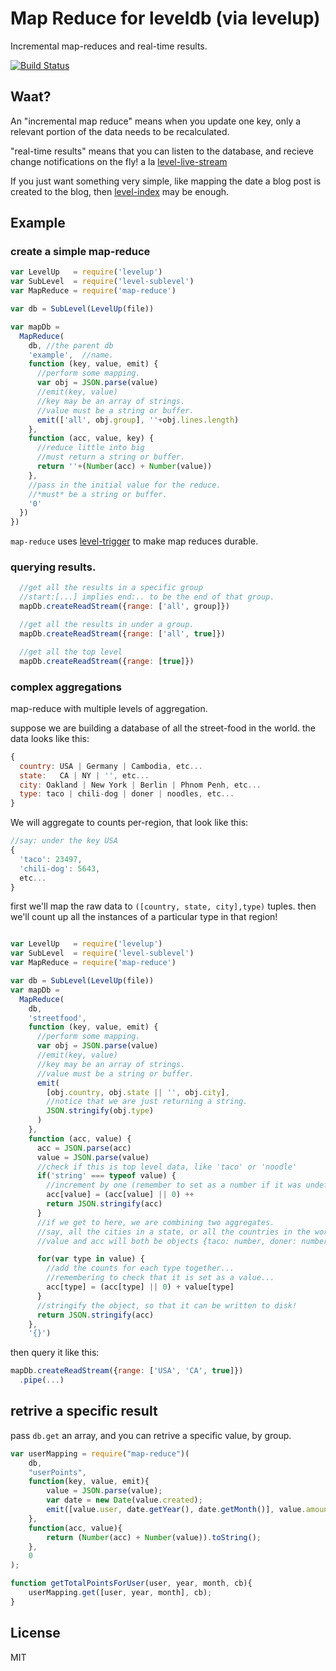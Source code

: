 # Map Reduce for leveldb (via levelup)

Incremental map-reduces and real-time results.

[![Build Status](https://travis-ci.org/dominictarr/map-reduce.png?branch=master)](https://travis-ci.org/dominictarr/map-reduce)

## Waat?

An "incremental map reduce" means when you update one key,
only a relevant portion of the data needs to be recalculated.

"real-time results" means that you can listen to the database,
and recieve change notifications on the fly! a la 
[level-live-stream](https://github.com/dominictarr/level-live-stream)

If you just want something very simple, like mapping the date a blog post
is created to the blog, then [level-index](https://github.com/dominictarr/level-index)
may be enough.

## Example

### create a simple map-reduce

``` js
var LevelUp   = require('levelup')
var SubLevel  = require('level-sublevel')
var MapReduce = require('map-reduce')

var db = SubLevel(LevelUp(file))

var mapDb = 
  MapReduce(
    db, //the parent db
    'example',  //name.
    function (key, value, emit) {
      //perform some mapping.
      var obj = JSON.parse(value)
      //emit(key, value)
      //key may be an array of strings. 
      //value must be a string or buffer.
      emit(['all', obj.group], ''+obj.lines.length)
    },
    function (acc, value, key) {
      //reduce little into big
      //must return a string or buffer.
      return ''+(Number(acc) + Number(value))
    },
    //pass in the initial value for the reduce.
    //*must* be a string or buffer.
    '0'
  })
})

```

`map-reduce` uses [level-trigger](https://github.com/dominictarr/level-trigger) to make map reduces durable.


### querying results.

``` js
  //get all the results in a specific group
  //start:[...] implies end:.. to be the end of that group.
  mapDb.createReadStream({range: ['all', group]}) 

  //get all the results in under a group.
  mapDb.createReadStream({range: ['all', true]}) 

  //get all the top level 
  mapDb.createReadStream({range: [true]})

```

<!--
by default, the stream will stay open, and continue to give you the latest results.
This may be disabled by passing `{tail:false}`. 
The stream responds correctly to `stream.pause()` and `stream.resume()`

``` js
  db.mapReduce.view(viewName, {start: ['all', true], tail: false}) 
```
-->

### complex aggregations

map-reduce with multiple levels of aggregation.

suppose we are building a database of all the street-food in the world.
the data looks like this:

``` js
{
  country: USA | Germany | Cambodia, etc...
  state:   CA | NY | '', etc...
  city: Oakland | New York | Berlin | Phnom Penh, etc...
  type: taco | chili-dog | doner | noodles, etc...
}
```

We will aggregate to counts per-region, that look like this:

``` js
//say: under the key USA
{
  'taco': 23497,
  'chili-dog': 5643,
  etc...
}
```

first we'll map the raw data to `([country, state, city],type)` tuples.
then we'll count up all the instances of a particular type in that region!

``` js

var LevelUp   = require('levelup')
var SubLevel  = require('level-sublevel')
var MapReduce = require('map-reduce')

var db = SubLevel(LevelUp(file))
var mapDb = 
  MapReduce(
    db,
    'streetfood',
    function (key, value, emit) {
      //perform some mapping.
      var obj = JSON.parse(value)
      //emit(key, value)
      //key may be an array of strings. 
      //value must be a string or buffer.
      emit(
        [obj.country, obj.state || '', obj.city],
        //notice that we are just returning a string.
        JSON.stringify(obj.type)
      )
    },
    function (acc, value) {
      acc = JSON.parse(acc)
      value = JSON.parse(value)
      //check if this is top level data, like 'taco' or 'noodle'
      if('string' === typeof value) {
        //increment by one (remember to set as a number if it was undefined)
        acc[value] = (acc[value] || 0) ++
        return JSON.stringify(acc)
      }
      //if we get to here, we are combining two aggregates.
      //say, all the cities in a state, or all the countries in the world.
      //value and acc will both be objects {taco: number, doner: number2, etc...}

      for(var type in value) {
        //add the counts for each type together...
        //remembering to check that it is set as a value...
        acc[type] = (acc[type] || 0) + value[type]
      }
      //stringify the object, so that it can be written to disk!
      return JSON.stringify(acc)
    },
    '{}')
```

then query it like this:

``` js
mapDb.createReadStream({range: ['USA', 'CA', true]})
  .pipe(...)
```

<!---
TODO: add live-streams, and reinstate this documentation
``` js
//pass tail: false, because new streetfood doesn't appear that often...

mapDb.createReadStream({range: ['USA', 'CA', true]})
  .pipe(...)
//or get the streetfood counts for each state. 
//we want to know about realtime changes this time.
mapDb.createReadStream({range: ['USA', true]})

```

-->

## retrive a specific result

pass `db.get` an array, and you can retrive a specific value, by group.

``` js
var userMapping = require("map-reduce")(
    db,
    "userPoints",
    function(key, value, emit){
        value = JSON.parse(value);
        var date = new Date(value.created);
        emit([value.user, date.getYear(), date.getMonth()], value.amount);
    },
    function(acc, value){
        return (Number(acc) + Number(value)).toString();
    },
    0
);

function getTotalPointsForUser(user, year, month, cb){
    userMapping.get([user, year, month], cb);
}

```

## License

MIT
